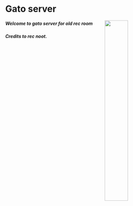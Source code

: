 # Gato server

<img align="right" width="38%" src="https://i.imgur.com/J1ADcPZ_d.webp?maxwidth=760&fidelity=grand"/>

   ##### Welcome to gato server for old rec room
   ##### Credits to rec noot.
